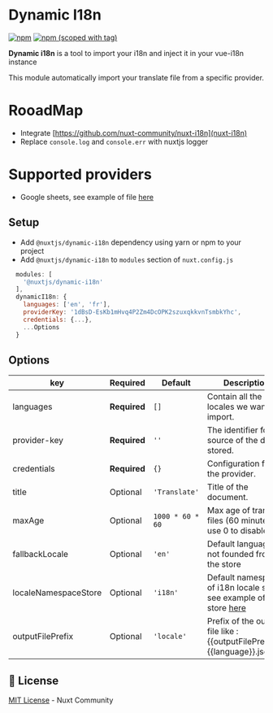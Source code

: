 # Dynamic I18n
[![npm](https://img.shields.io/npm/dt/@nuxtjs/dynamic-i18n.svg?style=flat-square)](https://www.npmjs.com/package/@nuxtjs/dynamic-i18n)
[![npm (scoped with tag)](https://img.shields.io/npm/v/@nuxtjs/dynamic-i18n/latest.svg?style=flat-square)](https://www.npmjs.com/package/@nuxtjs/dynamic-i18n)

**Dynamic i18n** is a tool to import your i18n and inject it in your vue-i18n instance

This module automatically import your translate file from a specific provider.

# RooadMap
- Integrate [https://github.com/nuxt-community/nuxt-i18n](nuxt-i18n)
- Replace `console.log` and `console.err` with nuxtjs logger

# Supported providers
* Google sheets, see example of file [here](https://docs.google.com/spreadsheets/d/1dBsD-EsKb1mHvq4P2Zm4DcOPK2szuxqkkvnTsmbkYhc/edit?usp=sharing)

## Setup
- Add `@nuxtjs/dynamic-i18n` dependency using yarn or npm to your project
- Add `@nuxtjs/dynamic-i18n` to `modules` section of `nuxt.config.js`
```js
  modules: [
    '@nuxtjs/dynamic-i18n'
  ],
  dynamicI18n: {
    languages: ['en', 'fr'],
    providerKey: '1dBsD-EsKb1mHvq4P2Zm4DcOPK2szuxqkkvnTsmbkYhc',
    credentials: {...},
    ...Options
  }
```

## Options

| key | Required | Default | Description |
|-----|----------|---------|-------------|
| languages | **Required** | `[]` | Contain all the locales we want to import. |
| provider-key | **Required** | `''` | The identifier for the source of the data stored. |
| credentials | **Required** | `{}` | Configuration for the provider. |
| title | Optional | `'Translate'` | Title of the document. |
| maxAge | Optional | `1000 * 60 * 60` | Max age of translate files (60 minutes), use 0 to disable it
| fallbackLocale | Optional | `'en'` | Default language if not founded from the store |
| localeNamespaceStore | Optional | `'i18n'` | Default namespace of i18n locale store. see example of store [here](https://github.com/nuxt/nuxt.js/blob/dev/examples/i18n/store/index.js)|
| outputFilePrefix | Optional | `'locale'` | Prefix of the output file like : {{outputFilePrefix}}-{{language}}.json. |

## 📑 License

[MIT License](./LICENSE) - Nuxt Community
